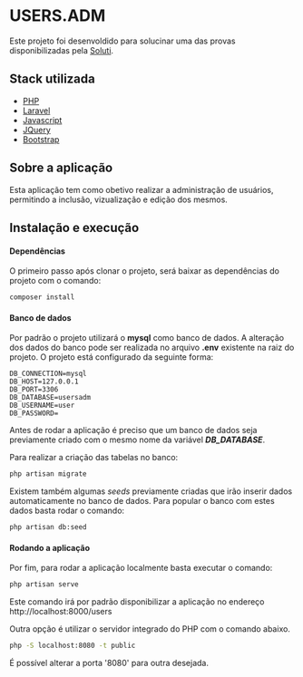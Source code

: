 # USERS.ADM
Este projeto foi desenvoldido para solucinar uma das provas disponibilizadas pela [Soluti](https://www.soluti.com.br).

## Stack utilizada
- [PHP](https://www.php.net/)
- [Laravel](https://laravel.com/)
- [Javascript](https://www.javascript.com/)
- [JQuery](https://jquery.com/)
- [Bootstrap](https://getbootstrap.com/)

## Sobre a aplicação
Esta aplicação tem como obetivo realizar a administração de usuários, permitindo a inclusão, vizualização e edição dos mesmos.

## Instalação e execução
#### Dependências
O primeiro passo após clonar o projeto, será baixar as dependências do projeto com o comando:

```sh
composer install
```

#### Banco de dados
Por padrão o projeto utilizará o **mysql** como banco de dados.
A alteração dos dados do banco pode ser realizada no arquivo **.env** existente na raiz do projeto. O projeto está configurado da seguinte forma:

```
DB_CONNECTION=mysql
DB_HOST=127.0.0.1
DB_PORT=3306
DB_DATABASE=usersadm
DB_USERNAME=user
DB_PASSWORD=
```
Antes de rodar a aplicação é preciso que um banco de dados seja previamente criado com o mesmo nome da variável ***DB_DATABASE***.

Para realizar a criação das tabelas no banco:
```sh
php artisan migrate
```

Existem também algumas *seeds* previamente criadas que irão inserir dados automaticamente no banco de dados. Para popular o banco com estes dados basta rodar o comando:
```sh
php artisan db:seed
```

#### Rodando a aplicação
Por fim, para rodar a aplicação localmente basta executar o comando:
```sh
php artisan serve
```
Este comando irá por padrão disponibilizar a aplicação no endereço
http://localhost:8000/users


Outra opção é utilizar o servidor integrado do PHP com o comando abaixo.

```sh
php -S localhost:8080 -t public
```

É possível alterar a porta '8080' para outra desejada.

